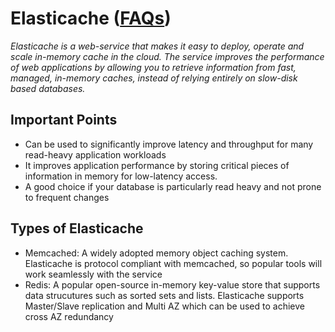 # Elasticache ([FAQs](https://aws.amazon.com/elasticache/faqs/))

*Elasticache is a web-service that makes it easy to deploy, operate and scale in-memory cache in the cloud. The service improves the performance of web applications by allowing you to retrieve information from fast, managed, in-memory caches, instead of relying entirely on slow-disk based databases.*

## Important Points
 - Can be used to significantly improve latency and throughput for many read-heavy application workloads
 - It improves application performance by storing critical pieces of information in memory for low-latency access.
 - A good choice if your database is particularly read heavy and not prone to frequent changes

## Types of Elasticache
 - Memcached: A widely adopted memory object caching system. Elasticache is protocol compliant with memcached, so popular tools will work seamlessly with the service
 - Redis: A popular open-source in-memory key-value store that supports data strucutures such as sorted sets and lists. Elasticache supports Master/Slave replication and Multi AZ which can be used to achieve cross AZ redundancy